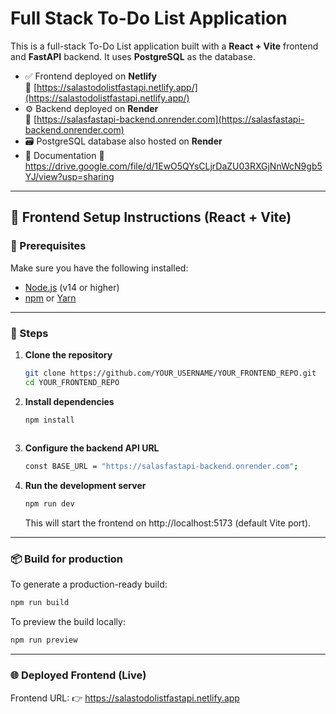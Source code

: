 # Full Stack To-Do List Application

This is a full-stack To-Do List application built with a **React + Vite** frontend and **FastAPI** backend. It uses **PostgreSQL** as the database.

- ✅ Frontend deployed on **Netlify**  
  🔗 [https://salastodolistfastapi.netlify.app/](https://salastodolistfastapi.netlify.app/)
- ⚙️ Backend deployed on **Render**  
  🔗 [https://salasfastapi-backend.onrender.com](https://salasfastapi-backend.onrender.com)
- 🗃️ PostgreSQL database also hosted on **Render**
- 📄 Documentation
  🔗 https://drive.google.com/file/d/1EwO5QYsCLjrDaZU03RXGjNnWcN9gb5YJ/view?usp=sharing

---

## 🚀 Frontend Setup Instructions (React + Vite)

### 🔧 Prerequisites
Make sure you have the following installed:
- [Node.js](https://nodejs.org/) (v14 or higher)
- [npm](https://www.npmjs.com/) or [Yarn](https://yarnpkg.com/)

---

### 📁 Steps

1. **Clone the repository**
   ```bash
   git clone https://github.com/YOUR_USERNAME/YOUR_FRONTEND_REPO.git
   cd YOUR_FRONTEND_REPO

2. **Install dependencies**
   ```bash
   npm install
  
3. **Configure the backend API URL**
   ```bash
   const BASE_URL = "https://salasfastapi-backend.onrender.com";

4. **Run the development server**
   ```bash
   npm run dev
   ```
   This will start the frontend on http://localhost:5173 (default Vite port).

---

### 📦 Build for production
  To generate a production-ready build:
  ```bash
  npm run build
  ```
  To preview the build locally:
  ```bash
  npm run preview
  ```
---

### 🌐 Deployed Frontend (Live)
Frontend URL: 👉 https://salastodolistfastapi.netlify.app


